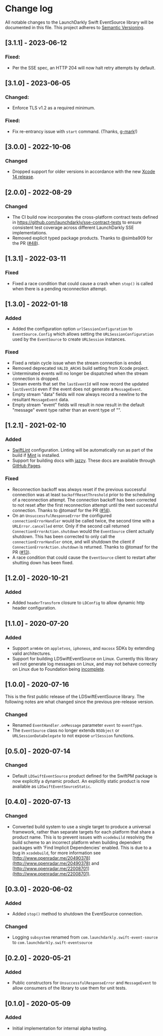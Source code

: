 # Change log

All notable changes to the LaunchDarkly Swift EventSource library will be documented in this file. This project adheres to [Semantic Versioning](http://semver.org).

## [3.1.1] - 2023-06-12
### Fixed:
- Per the SSE spec, an HTTP 204 will now halt retry attempts by default.

## [3.1.0] - 2023-06-05
### Changed:
- Enforce TLS v1.2 as a required minimum.

### Fixed:
- Fix re-entrancy issue with `start` command. (Thanks, [g-mark](https://github.com/launchdarkly/swift-eventsource/pull/56)!)

## [3.0.0] - 2022-10-06
### Changed
- Dropped support for older versions in accordance with the new [Xcode 14 release](https://developer.apple.com/documentation/xcode-release-notes/xcode-14-release-notes).

## [2.0.0] - 2022-08-29
### Changed
- The CI build now incorporates the cross-platform contract tests defined in https://github.com/launchdarkly/sse-contract-tests to ensure consistent test coverage across different LaunchDarkly SSE implementations.
- Removed explicit typed package products. Thanks to @simba909 for the PR ([#48](https://github.com/launchdarkly/swift-eventsource/pull/48)).

## [1.3.1] - 2022-03-11
### Fixed
- Fixed a race condition that could cause a crash when `stop()` is called when there is a pending reconnection attempt.

## [1.3.0] - 2022-01-18
### Added
- Added the configuration option `urlSessionConfiguration` to `EventSource.Config` which allows setting the `URLSessionConfiguration` used by the `EventSource` to create `URLSession` instances.

### Fixed
- Fixed a retain cycle issue when the stream connection is ended.
- Removed deprecated `VALID_ARCHS` build setting from Xcode project.
- Unterminated events will no longer be dispatched when the stream connection is dropped.
- Stream events that set the `lastEventId` will now record the updated `lastEventId` even if the event does not generate a `MessageEvent`.
- Empty stream "data" fields will now always record a newline to the resultant `MessageEvent` data.
- Empty stream "event" fields will result in now result in the default "message" event type rather than an event type of "".

## [1.2.1] - 2021-02-10
### Added
- [SwiftLint](https://github.com/realm/SwiftLint) configuration. Linting will be automatically run as part of the build if [Mint](https://github.com/yonaskolb/Mint) is installed.
- Support for building docs with [jazzy](https://github.com/realm/jazzy). These docs are available through [GitHub Pages](https://launchdarkly.github.io/swift-eventsource/).

### Fixed
- Reconnection backoff was always reset if the  previous successful connection was at least `backoffResetThreshold` prior to the scheduling of a reconnection attempt. The connection backoff has been corrected to not reset after the first reconnection attempt until the next successful connection. Thanks to  @tomasf for the PR ([#14](https://github.com/launchdarkly/swift-eventsource/pull/14)).
- On an `UnsuccessfulResponseError` the configured `connectionErrorHandler` would be called twice, the second time with a `URLError.cancelled` error. Only if the second call returned `ConnectionErrorAction.shutdown` would the `EventSource` client actually shutdown. This has been corrected to only call the `connectionErrorHandler` once, and will shutdown the client if `ConnectionErrorAction.shutdown` is returned. Thanks to  @tomasf for the PR ([#13](https://github.com/launchdarkly/swift-eventsource/pull/13)).
- A race condition that could cause the `EventSource` client to restart after shutting down has been fixed.

## [1.2.0] - 2020-10-21
### Added
- Added `headerTransform` closure to `LDConfig` to allow dynamic http header configuration.

## [1.1.0] - 2020-07-20
### Added
- Support `arm64e` on `appletvos`, `iphoneos`, and `macosx` SDKs by extending valid architectures.
- Support for building LDSwiftEventSource on Linux. Currently this library will not generate log messages on Linux, and may not behave correctly on Linux due to Foundation being [incomplete](https://github.com/apple/swift-corelibs-foundation/blob/main/Docs/Status.md).

## [1.0.0] - 2020-07-16
This is the first public release of the LDSwiftEventSource library. The following notes are what changed since the previous pre-release version.
### Changed
- Renamed `EventHandler.onMessage` parameter `event` to `eventType`.
- The `EventSource` class no longer extends `NSObject` or `URLSessionDataDelegate` to not expose `urlSession` functions.

## [0.5.0] - 2020-07-14
### Changed
- Default `LDSwiftEventSource` product defined for the SwiftPM package is now explicitly a dynamic product. An explicitly static product is now available as `LDSwiftEventSourceStatic`.

## [0.4.0] - 2020-07-13
### Changed
- Converted build system to use a single target to produce a universal framework, rather than separate targets for each platform that share a product name. This is to prevent issues with `xcodebuild` resolving the build scheme to an incorrect platform when building dependent packages with 'Find Implicit Dependencies' enabled. This is due to a bug in `xcodebuild`, for more information see [http://www.openradar.me/20490378](http://www.openradar.me/20490378) and [http://www.openradar.me/22008701](http://www.openradar.me/22008701).

## [0.3.0] - 2020-06-02
### Added
- Added `stop()` method to shutdown the EventSource connection.
### Changed
- Logging `subsystem` renamed from `com.launchdarkly.swift-event-source` to `com.launchdarkly.swift-eventsource`

## [0.2.0] - 2020-05-21
### Added
- Public constructors for `UnsuccessfulResponseError` and `MessageEvent` to allow consumers of the library to use them for unit tests.

## [0.1.0] - 2020-05-09
### Added
- Initial implementation for internal alpha testing.
